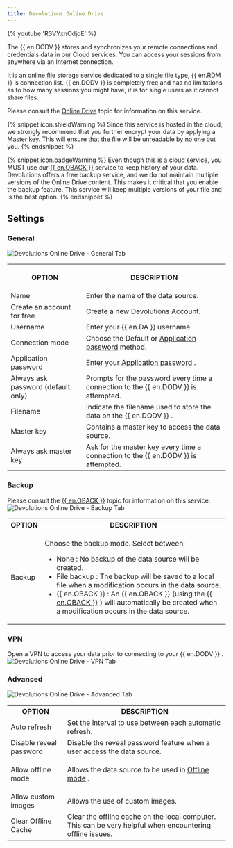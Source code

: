 ```yaml
---
title: Devolutions Online Drive
---
```

{% youtube 'R3VYxnOdjoE' %}  

The {{ en.DODV }} stores and synchronizes your remote connections and credentials data in our Cloud services. You can access your sessions from anywhere via an Internet connection.  

It is an online file storage service dedicated to a single file type, {{ en.RDM }} ’s connection list. {{ en.DODV }} is completely free and has no limitations as to how many sessions you might have, it is for single users as it cannot share files.  

Please consult the [Online Drive](/cloud/rdm-online-services/online-drive/) topic for information on this service.  

{% snippet icon.shieldWarning %} 
Since this service is hosted in the cloud, we strongly recommend that you further encrypt your data by applying a Master key. This will ensure that the file will be unreadable by no one but you. 
{% endsnippet %}
 
{% snippet icon.badgeWarning %} 
Even though this is a cloud service, you MUST use our [{{ en.OBACK }}](/cloud/rdm-online-services/online-backup/) service to keep history of your data. Devolutions offers a free backup service, and we do not maintain multiple versions of the Online Drive content. This makes it critical that you enable the backup feature. This service will keep multiple versions of your file and is the best option. 
{% endsnippet %}
 
## Settings 

### General 

![Devolutions Online Drive - General Tab](/img/en/rdm/windows/clip11347.png) 

<table>
	<tr>
		<th>

OPTION 
		</th>
		<th>
DESCRIPTION 
		</th>
	</tr>
	<tr>
		<td>
Name 
		</td>
		<td>
Enter the name of the data source. 
		</td>
	</tr>
	<tr>
		<td>
Create an account for free 
		</td>
		<td>
Create a new Devolutions Account. 
		</td>
	</tr>
	<tr>
		<td>
Username 
		</td>
		<td>
Enter your {{ en.DA }} username. 
		</td>
	</tr>
	<tr>
		<td>
Connection mode 
		</td>
		<td>
Choose the Default or [Application password](/kb/remote-desktop-manager/how-to-articles/application-passwords-setup/) method. 
		</td>
	</tr>
	<tr>
		<td>
Application password 
		</td>
		<td>
Enter your [Application password](/kb/remote-desktop-manager/how-to-articles/application-passwords-setup/) . 
		</td>
	</tr>
	<tr>
		<td>
Always ask password (default only) 
		</td>
		<td>
Prompts for the password every time a connection to the {{ en.DODV }} is attempted. 
		</td>
	</tr>
	<tr>
		<td>
Filename 
		</td>
		<td>
Indicate the filename used to store the data on the {{ en.DODV }} . 
		</td>
	</tr>
	<tr>
		<td>
Master key 
		</td>
		<td>
Contains a master key to access the data source. 
		</td>
	</tr>
	<tr>
		<td>
Always ask master key 
		</td>
		<td>
Ask for the master key every time a connection to the {{ en.DODV }} is attempted. 
		</td>
	</tr>
</table>

### Backup 

Please consult the [{{ en.OBACK }}](/cloud/rdm-online-services/online-backup/) topic for information on this service.  
![Devolutions Online Drive - Backup Tab](/img/en/rdm/windows/clip11334.png) 

<table>
	<tr>
		<th>
OPTION 
		</th>
		<th>
DESCRIPTION 
		</th>
	</tr>
	<tr>
		<td>
Backup 
		</td>
		<td>

Choose the backup mode. Select between:  

* None : No backup of the data source will be created. 
* File backup : The backup will be saved to a local file when a modification occurs in the data source. 
* {{ en.OBACK }} : An {{ en.OBACK }} (using the [{{ en.OBACK }}](/cloud/rdm-online-services/online-backup/) ) will automatically be created when a modification occurs in the data source. 
		</td>
	</tr>
</table>

### VPN 

Open a VPN to access your data prior to connecting to your {{ en.DODV }} .  
![Devolutions Online Drive - VPN Tab](/img/en/rdm/windows/DODVVPN.png) 

### Advanced 

![Devolutions Online Drive - Advanced Tab](/img/en/rdm/windows/clip11335.png) 

<table>
	<tr>
		<th>
OPTION 
		</th>
		<th>
DESCRIPTION 
		</th>
	</tr>
	<tr>
		<td>
Auto refresh 
		</td>
		<td>
Set the interval to use between each automatic refresh. 
		</td>
	</tr>
	<tr>
		<td>
Disable reveal password 
		</td>
		<td>
Disable the reveal password feature when a user access the data source. 
		</td>
	</tr>
	<tr>
		<td>
Allow offline mode 
		</td>
		<td>

Allows the data source to be used in [Offline mode](/rdm/windows/data-sources/offline-mode/) . 
		</td>
	</tr>
	<tr>
		<td>
Allow custom images 
		</td>
		<td>
Allows the use of custom images. 
		</td>
	</tr>
	<tr>
		<td>
Clear Offline Cache 
		</td>
		<td>
Clear the offline cache on the local computer. This can be very helpful when encountering offline issues. 
		</td>
	</tr>
</table>


